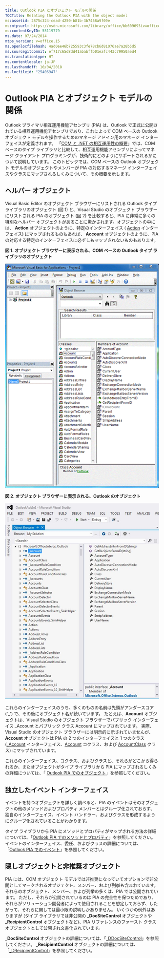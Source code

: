 ```yaml
---
title: Outlook PIA とオブジェクト モデルの関係
TOCTitle: Relating the Outlook PIA with the object model
ms:assetid: 2875c324-cead-4250-b81b-3b7458a9f09e
ms:mtpsurl: https://msdn.microsoft.com/library/office/bb609695(v=office.15)
ms:contentKeyID: 55119779
ms.date: 07/24/2014
mtps_version: v=office.15
ms.openlocfilehash: 4ad0ee46b725593c3fe78cb6d81076ae7a28b5d5
ms.sourcegitcommit: ef717c65d8dd41ababffb01eafc443c79950aed4
ms.translationtype: HT
ms.contentlocale: ja-JP
ms.lasthandoff: 10/04/2018
ms.locfileid: "25406947"
---
```

# <a name="relating-the-outlook-pia-with-the-object-model"></a>Outlook PIA とオブジェクト モデルの関係

Outlook プライマリ相互運用機能アセンブリ (PIA) は、Outlook で正式に公開されている相互運用機能アセンブリであり、これによって COM ベースの Outlook オブジェクト モデルを操作するためのマネージ アドイン用のマネージ インターフェイスが定義されます。 「[COM と .NET の相互運用性の概要](introduction-to-interoperability-between-com-and-net.md)」では、COM ベースのタイプ ライブラリと比較して、相互運用機能アセンブリによってマネージ クライアント プログラミングが、技術的にどのようにサポートされるかについて説明しています。 このトピックでは、COM ベースの Outlook オブジェクト モデルのオブジェクトやメンバーが PIA の対応するマネージ インターフェイスやクラスにマップされるしくみについて、その概要を示します。

## <a name="helper-objects"></a>ヘルパー オブジェクト

Visual Basic Editor のオブジェクト ブラウザーにリストされる Outlook タイプ ライブラリのオブジェクト (図 1) と、Visual Studio のオブジェクト ブラウザーにリストされる PIA のオブジェクト (図 2) を比較すると、PIA に非常に多くの特別なヘルパー オブジェクトがあることに驚かされます。オブジェクトの中には、 **Action** オブジェクトのように、特定のインターフェイス ( [Action](https://msdn.microsoft.com/library/bb646971\(v=office.15\)) インターフェイス) にマップされるものもあれば、 **Account** オブジェクトのように、PIA の対応する特定のインターフェイスに必ずしもマップされないものもあります。

**図 1. オブジェクト ブラウザーに表示される、COM ベースの Outlook タイプ ライブラリのオブジェクト**

![オブジェクト ブラウザーに表示される、COM ベースの Outlook タイプ ライブラリのオブジェクト](media/pia-vba-project.gif)

**図 2. オブジェクト ブラウザーに表示される、Outlook のオブジェクト**

![オブジェクト ブラウザーに表示される、Outlook のオブジェクト](media/pia-object-browser.jpg)

これらのインターフェイスのうち、多くのものの名前は先頭がアンダースコア ('\_') で、その後にオブジェクト名が続いています。 たとえば、**Account** オブジェクトは、Visual Studio のオブジェクト ブラウザーでパブリック インターフェイス \_Account とパブリック クラス Account にマップされています。 実際、Visual Studio のオブジェクト ブラウザーには明示的に示されていませんが、**Account** オブジェクトは PIA の 2 つのインターフェイスと 1 つのクラス ([\_Account](https://msdn.microsoft.com/library/bb609471\(v=office.15\)) インターフェイス、[Account](https://msdn.microsoft.com/library/bb645103\(v=office.15\)) コクラス、および [AccountClass](https://msdn.microsoft.com/library/bb645768\(v=office.15\)) クラス) にマップされています。 

これらのインターフェイス、コクラス、およびクラスと、それらがどこから得られるか、またオブジェクトがタイプ ライブラリから PIA にマップされるしくみの詳細については、「 [Outlook PIA でのオブジェクト](objects-in-the-outlook-pia.md)」を参照してください。

## <a name="separate-event-interfaces"></a>独立したイベント インターフェイス

イベントを持つオブジェクトを詳しく調べると、PIA のイベントはそのオブジェクトの他のメソッドおよびプロパティ メンバーとはグループ化されておらず、独自のインターフェイス、イベント ハンドラー、およびクラスを形成するようにグループ化されていることがわかります。 

タイプ ライブラリから PIA にメソッドとプロパティがマップされる方法の詳細については、「[Outlook PIA でのメソッドとプロパティ](methods-and-properties-in-the-outlook-pia.md)」を参照してください。 イベントのインターフェイス、委任、およびクラスの詳細については、「[Outlook PIA でのイベント](events-in-the-outlook-pia.md)」を参照してください。

## <a name="hidden-and-deprecated-objects"></a>隠しオブジェクトと非推奨オブジェクト

PIA には、COM オブジェクト モデルでは非推奨になっていてオプションで非公開としてマークされるオブジェクト、メンバー、および列挙も含まれています。 それらのオブジェクト、メンバー、および列挙の多くは、PIA では公開されています。 ただし、それらが公開されているのは PIA の完全性を保つためであり、それらがソリューション開発者によって使用されることを想定しておらず、したがって、それらに関しては最小限の説明しかありません。 いくつかの例外はありますが (タイプ ライブラリでは非公開の **\_DocSiteControl** オブジェクトや **\_RecipientControl** オブジェクトなど)、PIA リファレンスのファースト クラス オブジェクトとして公開され文書化されています。 

**\_DocSiteControl** オブジェクトの詳細については、「[\_DDocSiteControl](https://msdn.microsoft.com/library/bb609520\(v=office.15\))」を参照してください。 **\_RecipientControl** オブジェクトの詳細については、「[\_DRecipientControl](https://msdn.microsoft.com/library/bb609501\(v=office.15\))」を参照してください。



